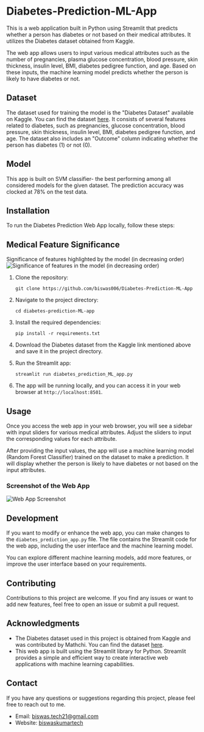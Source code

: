 # Diabetes-Prediction-ML-App

This is a web application built in Python using Streamlit that predicts whether a person has diabetes or not based on their medical attributes. It utilizes the Diabetes dataset obtained from Kaggle.

The web app allows users to input various medical attributes such as the number of pregnancies, plasma glucose concentration, blood pressure, skin thickness, insulin level, BMI, diabetes pedigree function, and age. Based on these inputs, the machine learning model predicts whether the person is likely to have diabetes or not.

## Dataset
The dataset used for training the model is the "Diabetes Dataset" available on Kaggle. You can find the dataset [here](https://www.kaggle.com/datasets/mathchi/diabetes-data-set). It consists of several features related to diabetes, such as pregnancies, glucose concentration, blood pressure, skin thickness, insulin level, BMI, diabetes pedigree function, and age. The dataset also includes an "Outcome" column indicating whether the person has diabetes (1) or not (0).

## Model
This app is built on SVM classifier- the best performing among all considered models for the given dataset. The prediction accuracy was clocked at 78% on the test data.

## Installation
To run the Diabetes Prediction Web App locally, follow these steps:

## Medical Feature Significance 
Significance of features highlighted by the model (in decreasing order)
![Significance of  features in the model (in decreasing order)](https://github.com/biswas006/Diabetes-Prediction-ML-App/assets/54642211/c79c597e-6ffa-4947-8b1f-b589dfaacad8)



1. Clone the repository:
   ```
   git clone https://github.com/biswas006/Diabetes-Prediction-ML-App
   ```
   
2. Navigate to the project directory:
   ```
   cd diabetes-prediction-ML-app
   ```

3. Install the required dependencies:
   ```
   pip install -r requirements.txt
   ```

4. Download the Diabetes dataset from the Kaggle link mentioned above and save it in the project directory.

5. Run the Streamlit app:
   ```
   streamlit run diabetes_prediction_ML_app.py
   ```

6. The app will be running locally, and you can access it in your web browser at `http://localhost:8501`.

## Usage
Once you access the web app in your web browser, you will see a sidebar with input sliders for various medical attributes. Adjust the sliders to input the corresponding values for each attribute.

After providing the input values, the app will use a machine learning model (Random Forest Classifier) trained on the dataset to make a prediction. It will display whether the person is likely to have diabetes or not based on the input attributes. 

### Screenshot of the Web App
![Web App Screenshot](https://github.com/biswas006/Diabetes-Prediction-ML-App/assets/54642211/663068aa-2c0b-4516-98c3-02a2778a9a1c)

## Development
If you want to modify or enhance the web app, you can make changes to the `diabetes_prediction_app.py` file. The file contains the Streamlit code for the web app, including the user interface and the machine learning model.

You can explore different machine learning models, add more features, or improve the user interface based on your requirements.

## Contributing
Contributions to this project are welcome. If you find any issues or want to add new features, feel free to open an issue or submit a pull request.

## Acknowledgments
- The Diabetes dataset used in this project is obtained from Kaggle and was contributed by Mathchi. You can find the dataset [here](https://www.kaggle.com/datasets/mathchi/diabetes-data-set).
- This web app is built using the Streamlit library for Python. Streamlit provides a simple and efficient way to create interactive web applications with machine learning capabilities.

## Contact
If you have any questions or suggestions regarding this project, please feel free to reach out to me.

- Email: biswas.tech21@gmail.com
- Website: [biswaskumartech](https://www.biswaskumartech.com/)



